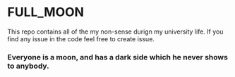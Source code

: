# FULL_MOON
This repo contains all of the my non-sense durign my university life.
If you find any issue in the code feel free to create issue.
### Everyone is a moon, and has a dark side which he never shows to anybody.
